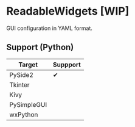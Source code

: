 # ReadableWidgets [WIP]
GUI configuration in YAML format.


## Support (Python)

| Target | Suppport |
| --- | --- |
| PySide2 | ✔ |
| Tkinter | |
| Kivy | |
| PySimpleGUI | |
| wxPython | |

